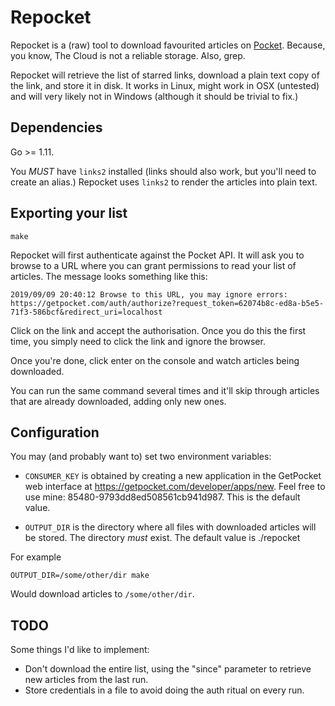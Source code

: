 Repocket
========

Repocket is a (raw) tool to download favourited articles on
[Pocket](https://getpocket.com).  Because, you know, The Cloud is not a
reliable storage.  Also, grep.

Repocket will retrieve the list of starred links, download a plain text
copy of the link, and store it in disk.  It works in Linux, might work
in OSX (untested) and will very likely not in Windows (although it
should be trivial to fix.)

Dependencies
------------

Go >= 1.11.

You *MUST* have `links2` installed (links should also work, but you'll
need to create an alias.)  Repocket uses `links2` to render the articles
into plain text.

Exporting your list
-------------------

    make

Repocket will first authenticate against the Pocket API.  It will ask
you to browse to a URL where you can grant permissions to read your
list of articles.  The message looks something like this:

    2019/09/09 20:40:12 Browse to this URL, you may ignore errors:
    https://getpocket.com/auth/authorize?request_token=62074b8c-ed8a-b5e5-71f3-586bcf&redirect_uri=localhost

Click on the link and accept the authorisation.  Once you do this the
first time, you simply need to click the link and ignore the browser.

Once you're done, click enter on the console and watch articles being
downloaded.

You can run the same command several times and it'll skip through
articles that are already downloaded, adding only new ones.

Configuration
-------------

You may (and probably want to) set two environment variables:

- `CONSUMER_KEY` is obtained by creating a new application in the
  GetPocket web interface at https://getpocket.com/developer/apps/new.
  Feel free to use mine: 85480-9793dd8ed508561cb941d987.  This is the
  default value.

- `OUTPUT_DIR` is the directory where all files with downloaded articles
  will be stored.  The directory *must* exist.  The default value is
  ./repocket

For example

    OUTPUT_DIR=/some/other/dir make

Would download articles to `/some/other/dir`.

TODO
----

Some things I'd like to implement:

* Don't download the entire list, using the "since" parameter to
  retrieve new articles from the last run. 
* Store credentials in a file to avoid doing the auth ritual on every
  run.
